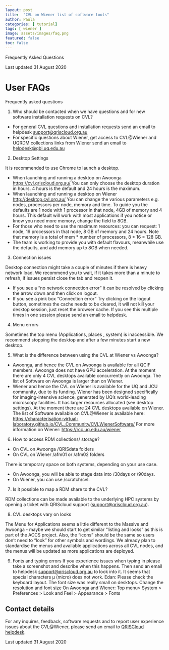 ```yaml
---
layout: post
title:  "CVL on Wiener list of software tools"
author: Paula
categories: [ tutorial]
tags: [ wiener ]
image: assets/images/faq.png
featured: false
toc: false
---
```


Frequently Asked Questions

Last updated 31 August 2020

# User FAQs 

Frequently asked questions


1. Who should be contacted when we have questions and for new software installation requests on CVL?

* For general CVL questions and installation requests send an email to helpdesk support@qriscloud.org.au
* For specific questions about Wiener, get access to CVL@Wiener and UQRDM collections links from Wiener send an email to helpdesk@qbi.uq.edu.au

2. Desktop Settings

It is recommended to use Chrome to launch a desktop.
* When launching and running a desktop on Awoonga https://cvl.qriscloud.org.au/
You can only choose the desktop duration in hours. 4 hours is the default and 24 hours is the maximum.  
* When launching and running a desktop on Wiener http://desktop.cvl.org.au/
You can change the various parameters e.g. nodes, processors per node, memory and time. To guide you the defaults are 1 node with 1 processor in that node, 4GB of memory and 4 hours. This default will work with most applications if you notice or know you need more memory, change the field to 8GB. 
* For those who need to use the maximum resources: you can request: 1 node, 16 processors in that node, 8 GB of memory and 24 hours. Note that memory is a total of mem * number of processors, 8 * 16 =  128 GB.
* The team is working to provide you with default flavours, meanwhile use the defaults, and add memory up to 8GB when needed. 

3. Connection issues

Desktop connection might take a couple of minutes if there is heavy network load. We recommend you to wait, if it takes more than a minute to refresh, if issues persist close the tab and reopen it. 
* If you see a “no network connection error” it can be resolved by clicking the arrow down and then click on logout.
* If you see a pink box “Connection error” Try clicking on the logout button, sometimes the cache needs to be cleared, it will not kill your desktop session, just reset the browser cache. If you see this multiple times in one session please send an email to helpdesk.

4. Menu errors

Sometimes the top menu (Applications, places , system) is inaccessible. We recommend stopping the desktop and after a few minutes start a new desktop.

5. What is the difference between using the CVL at Wiener vs Awoonga?

* Awoonga, and hence the CVL on Awoonga is available for all QCIF members. Awoonga does not have GPU acceleration. At the moment there are only 4 CVL desktops available concurrently on Awoonga. The list of Software on Awoonga is larger than on Wiener.
* Wiener and hence the CVL on Wiener is available for the UQ and JCU community, due to its funding. Wiener has been designed specifically for imaging-intensive science, generated by UQ’s world-leading microscopy facilities. It has larger resources allocated (see desktop settings).  At the moment there are 24 CVL desktops available on Wiener. The list of Software available on CVL@Wiener is available here: https://characterisation-virtual-laboratory.github.io/CVL_Community/CVLWienerSoftware/ 
For more information on Wiener: https://rcc.uq.edu.au/wiener

6. How to access RDM collections/ storage?

* On CVL on Awoonga /QRISdata folders
* On CVL on Wiener /afm01 or /afm02 folders

There is temporary space on both systems, depending on your use case. 
* On Awoonga, you will be able to stage data into /30days or /90days. 
* On Wiener, you can use /scratch/cvl.

7. Is it possible to map a RDM share to the CVL?

RDM collections can be made available to the underlying HPC systems by opening a ticket with QRIScloud support (support@qriscloud.org.au).

8. CVL desktops vary on looks

The Menu for Applications seems a little different to the Massive and Awoonga  - maybe we should start to get similar “listing and looks” as this is part of the ACCS project. Also, the “icons” should be the same so users don’t need to “look” for other symbols and wordings.
We already plan to standardise the menus and available applications across all CVL nodes, and the menus will be updated as more applications are deployed.

9. Fonts and typing errors
If you experience issues when typing in please take a screenshot and describe when this happens. Then send an email to helpdesk support@qriscloud.org.au to look into it.
It seems that special characters µ (micro) does not work. Edan: Please check the keyboard layout.
The font size was really small on desktops. 
Change the resolution and font size
On Awoonga and Wiener: Top menu> System > Preferences > Look and Feel > Appearance > Fonts



## Contact details
For any inquires, feedback, software requests and to report user experience issues about the CVL@Wiener, please send an email to [QRISCloud helpdesk](mailto:support@qriscloud.org.au).


Last updated 31 August 2020
